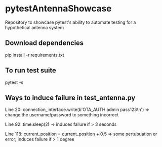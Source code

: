 # pytestAntennaShowcase
Repository to showcase pytest's ability to automate testing for a hypothetical antenna system


## Download dependencies
pip install -r requirements.txt

## To run test suite
pytest -s


## Ways to induce failure in test_antenna.py
Line 20: connection_interface.write(b'OTA_AUTH admin pass123\n') => change the username/password to something incorrect

Line 92: time.sleep(2) => induces failure if > 3 seconds

Line 118: current_position = current_position + 0.5 => some pertubuation or error; induces failure if > 1 degree
